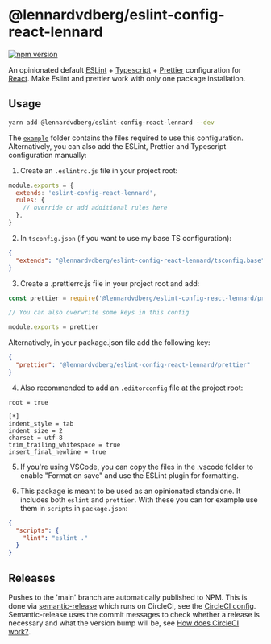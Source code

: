 # @lennardvdberg/eslint-config-react-lennard

[![npm version](https://badge.fury.io/js/@lennardvdberg%2Feslint-config-react-lennard.svg)](https://badge.fury.io/js/@lennardvdberg%2Feslint-config-react-lennard)

An opinionated default [ESLint](https://github.com/eslint/eslint) + [Typescript](https://github.com/microsoft/TypeScript) + [Prettier](https://github.com/prettier/prettier) configuration for [React](https://github.com/facebook/react). Make Eslint and prettier work with only one package installation.

## Usage

```sh
yarn add @lennardvdberg/eslint-config-react-lennard --dev
```

The [`example`](/example) folder contains the files required to use this configuration. Alternatively, you can also add the ESLint, Prettier and Typescript configuration manually:

1. Create an `.eslintrc.js` file in your project root:

```js
module.exports = {
  extends: 'eslint-config-react-lennard',
  rules: {
    // override or add additional rules here
  },
}
```

2. In `tsconfig.json` (if you want to use my base TS configuration):

```json
{
  "extends": "@lennardvdberg/eslint-config-react-lennard/tsconfig.base"
}
```

3. Create a .prettierrc.js file in your project root and add:

```js
const prettier = require('@lennardvdberg/eslint-config-react-lennard/prettier')

// You can also overwrite some keys in this config

module.exports = prettier
```

Alternatively, in your package.json file add the following key:

```json
{
  "prettier": "@lennardvdberg/eslint-config-react-lennard/prettier"
}
```

4. Also recommended to add an `.editorconfig` file at the project root:

```
root = true

[*]
indent_style = tab
indent_size = 2
charset = utf-8
trim_trailing_whitespace = true
insert_final_newline = true
```

5. If you're using VSCode, you can copy the files in the .vscode folder to enable "Format on save" and use the ESLint plugin for formatting.

6. This package is meant to be used as an opinionated standalone. It includes both `eslint` and `prettier`. With these you can for example use them in `scripts` in `package.json`:

```json
{
  "scripts": {
    "lint": "eslint ."
  }
}
```

## Releases

Pushes to the 'main' branch are automatically published to NPM. This is done via [semantic-release](https://github.com/semantic-release/semantic-release) which runs on CircleCI, see the [CircleCI config](/.circleci/config.yml). Semantic-release uses the commit messages to check whether a release is necessary and what the version bump will be, see [How does CircleCI work?](https://github.com/semantic-release/semantic-release#how-does-it-work).
